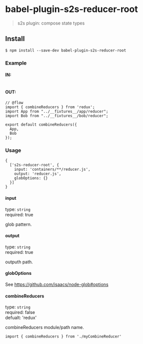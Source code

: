 # babel-plugin-s2s-reducer-root

> s2s plugin: compose state types


## Install

```
$ npm install --save-dev babel-plugin-s2s-reducer-root
```

### Example

#### IN:

```
```


#### OUT:

```
// @flow
import { combineReducers } from 'redux';
import App from "../__fixtures__/app/reducer";
import Bob from "../__fixtures__/bob/reducer";

export default combineReducers({
  App,
  Bob
});
```


### Usage

```
{
  ['s2s-reducer-root', {
    input: 'containers/**/reducer.js',
    output: 'reducer.js',
    globOptions: {}
  }]
}
```

#### input

type: `string` <br>
required: true

glob pattern.

#### output

type: `string` <br>
required: true

outputh path.

#### globOptions

See https://github.com/isaacs/node-glob#options


#### combineReducers

type: `string` <br>
required: false <br>
defualt: 'redux'

combineReducers module/path name.

`import { combineReducers } from './myCombineReducer'`
